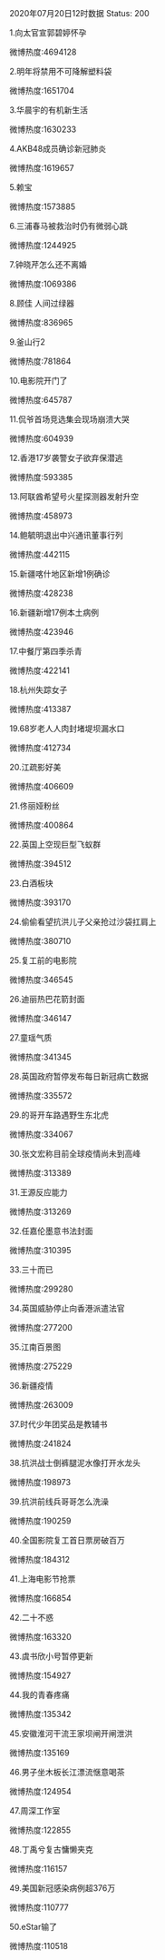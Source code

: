 2020年07月20日12时数据
Status: 200

1.向太官宣郭碧婷怀孕

微博热度:4694128

2.明年将禁用不可降解塑料袋

微博热度:1651704

3.华晨宇的有机新生活

微博热度:1630233

4.AKB48成员确诊新冠肺炎

微博热度:1619657

5.赖宝

微博热度:1573885

6.三浦春马被救治时仍有微弱心跳

微博热度:1244925

7.钟晓芹怎么还不离婚

微博热度:1069386

8.顾佳 人间过绿器

微博热度:836965

9.釜山行2

微博热度:781864

10.电影院开门了

微博热度:645787

11.侃爷首场竞选集会现场崩溃大哭

微博热度:604939

12.香港17岁袭警女子欲弃保潜逃

微博热度:593385

13.阿联酋希望号火星探测器发射升空

微博热度:458973

14.鲍毓明退出中兴通讯董事行列

微博热度:442115

15.新疆喀什地区新增1例确诊

微博热度:428238

16.新疆新增17例本土病例

微博热度:423946

17.中餐厅第四季杀青

微博热度:422141

18.杭州失踪女子

微博热度:413387

19.68岁老人人肉封堵堤坝漏水口

微博热度:412734

20.江疏影好美

微博热度:406609

21.佟丽娅粉丝

微博热度:400864

22.英国上空现巨型飞蚁群

微博热度:394512

23.白酒板块

微博热度:393170

24.偷偷看望抗洪儿子父亲抢过沙袋扛肩上

微博热度:380710

25.复工前的电影院

微博热度:346545

26.迪丽热巴花箭封面

微博热度:346147

27.童瑶气质

微博热度:341345

28.英国政府暂停发布每日新冠病亡数据

微博热度:335572

29.的哥开车路遇野生东北虎

微博热度:334067

30.张文宏称目前全球疫情尚未到高峰

微博热度:313389

31.王源反应能力

微博热度:313269

32.任嘉伦墨意书法封面

微博热度:310395

33.三十而已

微博热度:299280

34.英国威胁停止向香港派遣法官

微博热度:277200

35.江南百景图

微博热度:275229

36.新疆疫情

微博热度:263009

37.时代少年团奖品是教辅书

微博热度:241824

38.抗洪战士倒裤腿泥水像打开水龙头

微博热度:198973

39.抗洪前线兵哥哥怎么洗澡

微博热度:190259

40.全国影院复工首日票房破百万

微博热度:184312

41.上海电影节抢票

微博热度:166854

42.二十不惑

微博热度:163320

43.虞书欣小号暂停更新

微博热度:154927

44.我的青春疼痛

微博热度:135342

45.安徽淮河干流王家坝闸开闸泄洪

微博热度:135169

46.男子坐木板长江漂流惬意喝茶

微博热度:124954

47.周深工作室

微博热度:122855

48.丁禹兮复古慵懒夹克

微博热度:116157

49.美国新冠感染病例超376万

微博热度:110777

50.eStar输了

微博热度:110518

